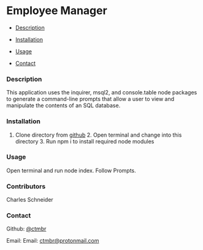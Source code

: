 # Employee Manager

- [Description](#description)

- [Installation](#installation)

- [Usage](#usage)

- [Contact](#contact)

### Description

This application uses the inquirer, msql2, and console.table node packages to generate a command-line prompts that allow a user to view and manipulate the contents of an SQL database.

### Installation

1. Clone directory from [github](https://github.com/ctmbr/employeeManager) 2. Open terminal and change into this directory 3. Run npm i to install required node modules

### Usage

Open terminal and run node index. Follow Prompts.

### Contributors

Charles Schneider

### Contact

Github: [@ctmbr](https://github.com/ctmbr)

Email: Email: ctmbr@protonmail.com

